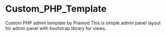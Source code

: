 # Custom_PHP_Template
Custom PHP admin template by Pramod
 This is simple admin panel layout for admin panel with bootstrap library for views.